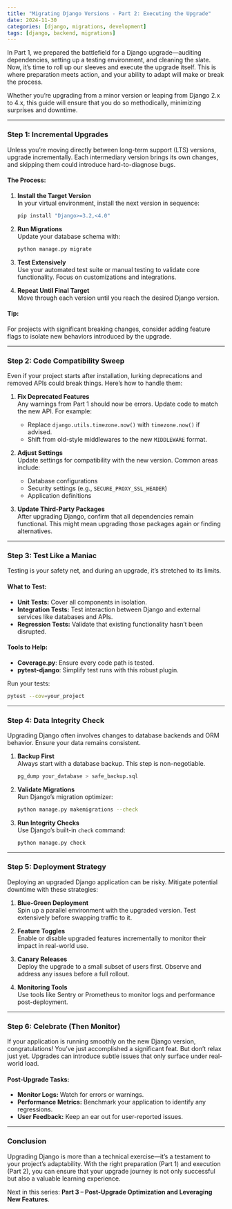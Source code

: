 ```yaml
---
title: "Migrating Django Versions - Part 2: Executing the Upgrade"
date: 2024-11-30
categories: [django, migrations, development]
tags: [django, backend, migrations]
---
```


In Part 1, we prepared the battlefield for a Django upgrade—auditing dependencies, setting up a testing environment, and cleaning the slate. Now, it’s time to roll up our sleeves and execute the upgrade itself. This is where preparation meets action, and your ability to adapt will make or break the process.

Whether you’re upgrading from a minor version or leaping from Django 2.x to 4.x, this guide will ensure that you do so methodically, minimizing surprises and downtime.

---

### Step 1: Incremental Upgrades

Unless you’re moving directly between long-term support (LTS) versions, upgrade incrementally. Each intermediary version brings its own changes, and skipping them could introduce hard-to-diagnose bugs. 

#### The Process:
1. **Install the Target Version**  
   In your virtual environment, install the next version in sequence:  
   ```bash
   pip install "Django>=3.2,<4.0"
   ```

2. **Run Migrations**  
   Update your database schema with:  
   ```bash
   python manage.py migrate
   ```

3. **Test Extensively**  
   Use your automated test suite or manual testing to validate core functionality. Focus on customizations and integrations.

4. **Repeat Until Final Target**  
   Move through each version until you reach the desired Django version.

#### Tip:  
For projects with significant breaking changes, consider adding feature flags to isolate new behaviors introduced by the upgrade.

---

### Step 2: Code Compatibility Sweep

Even if your project starts after installation, lurking deprecations and removed APIs could break things. Here’s how to handle them:

1. **Fix Deprecated Features**  
   Any warnings from Part 1 should now be errors. Update code to match the new API. For example:  
   - Replace `django.utils.timezone.now()` with `timezone.now()` if advised.
   - Shift from old-style middlewares to the new `MIDDLEWARE` format.

2. **Adjust Settings**  
   Update settings for compatibility with the new version. Common areas include:  
   - Database configurations  
   - Security settings (e.g., `SECURE_PROXY_SSL_HEADER`)  
   - Application definitions  

3. **Update Third-Party Packages**  
   After upgrading Django, confirm that all dependencies remain functional. This might mean upgrading those packages again or finding alternatives.

---

### Step 3: Test Like a Maniac

Testing is your safety net, and during an upgrade, it’s stretched to its limits. 

#### What to Test:
- **Unit Tests:** Cover all components in isolation.
- **Integration Tests:** Test interaction between Django and external services like databases and APIs.
- **Regression Tests:** Validate that existing functionality hasn’t been disrupted.  

#### Tools to Help:
- **Coverage.py**: Ensure every code path is tested.  
- **pytest-django**: Simplify test runs with this robust plugin.  

Run your tests:  
```bash
pytest --cov=your_project
```

---

### Step 4: Data Integrity Check

Upgrading Django often involves changes to database backends and ORM behavior. Ensure your data remains consistent.

1. **Backup First**  
   Always start with a database backup. This step is non-negotiable.  
   ```bash
   pg_dump your_database > safe_backup.sql
   ```

2. **Validate Migrations**  
   Run Django’s migration optimizer:  
   ```bash
   python manage.py makemigrations --check
   ```

3. **Run Integrity Checks**  
   Use Django’s built-in `check` command:  
   ```bash
   python manage.py check
   ```

---

### Step 5: Deployment Strategy

Deploying an upgraded Django application can be risky. Mitigate potential downtime with these strategies:

1. **Blue-Green Deployment**  
   Spin up a parallel environment with the upgraded version. Test extensively before swapping traffic to it.

2. **Feature Toggles**  
   Enable or disable upgraded features incrementally to monitor their impact in real-world use.

3. **Canary Releases**  
   Deploy the upgrade to a small subset of users first. Observe and address any issues before a full rollout.

4. **Monitoring Tools**  
   Use tools like Sentry or Prometheus to monitor logs and performance post-deployment. 

---

### Step 6: Celebrate (Then Monitor)

If your application is running smoothly on the new Django version, congratulations! You’ve just accomplished a significant feat. But don’t relax just yet. Upgrades can introduce subtle issues that only surface under real-world load.

#### Post-Upgrade Tasks:
- **Monitor Logs:** Watch for errors or warnings.
- **Performance Metrics:** Benchmark your application to identify any regressions.
- **User Feedback:** Keep an ear out for user-reported issues.

---

### Conclusion

Upgrading Django is more than a technical exercise—it’s a testament to your project’s adaptability. With the right preparation (Part 1) and execution (Part 2), you can ensure that your upgrade journey is not only successful but also a valuable learning experience.

Next in this series: **Part 3 – Post-Upgrade Optimization and Leveraging New Features**.